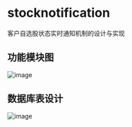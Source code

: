 # stocknotification
客户自选股状态实时通知机制的设计与实现

## 功能模块图<br>
![image](https://user-images.githubusercontent.com/40762459/205576200-c7e4779a-02ac-4eeb-b928-37f29cad3c0f.png)

## 数据库表设计<br>
![image](https://user-images.githubusercontent.com/40762459/205576393-b8cd1b4a-ae27-4ff5-b227-d8dcc5a7a521.png)
